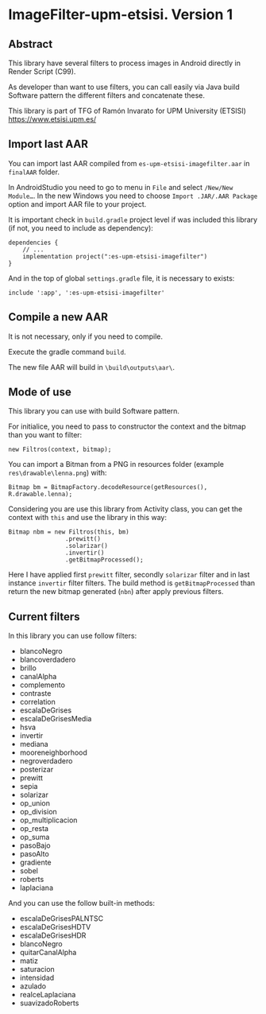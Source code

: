 # ImageFilter-upm-etsisi. Version 1

## Abstract
This library have several filters to process images in Android directly in Render Script (C99).

As developer than want to use filters, you can call easily via Java build Software pattern the 
different filters and concatenate these.

This library is part of TFG of Ramón Invarato for UPM University (ETSISI) <https://www.etsisi.upm.es/>


## Import last AAR
You can import last AAR compiled from `es-upm-etsisi-imagefilter.aar` in `finalAAR` folder.

In AndroidStudio you need to go to menu in `File` and select `/New/New Module…`. In the new Windows 
you need to choose `Import .JAR/.AAR Package` option and import AAR file to your project.

It is important check in `build.gradle` project level if was included this library (if not, you need 
to include as dependency):
```
dependencies {
    // ...
    implementation project(":es-upm-etsisi-imagefilter")
}
```

And in the top of global `settings.gradle` file, it is necessary to exists:
```
include ':app', ':es-upm-etsisi-imagefilter'
```


## Compile a new AAR
It is not necessary, only if you need to compile.

Execute the gradle command `build`. 

The new file AAR will build in `\build\outputs\aar\`.


## Mode of use
This library you can use with build Software pattern.

For initialice, you need to pass to constructor the context and the bitmap than you want to filter:
```
new Filtros(context, bitmap);
```

You can import a Bitman from a PNG in resources folder (example `res\drawable\lenna.png`) with:

```
Bitmap bm = BitmapFactory.decodeResource(getResources(), R.drawable.lenna);
```

Considering you are use this library from Activity class, you can get the context with `this` and 
use the library in this way:

```
Bitmap nbm = new Filtros(this, bm)
                .prewitt()
                .solarizar()
                .invertir()
                .getBitmapProcessed();
```
Here I have applied first `prewitt` filter, secondly `solarizar` filter and in last instance 
`invertir` filter filters. The build method is `getBitmapProcessed` than return the new bitmap
generated (`nbn`) after apply previous filters.


## Current filters
In this library you can use follow filters:
* blancoNegro
* blancoverdadero
* brillo
* canalAlpha
* complemento
* contraste
* correlation
* escalaDeGrises
* escalaDeGrisesMedia
* hsva
* invertir
* mediana
* mooreneighborhood
* negroverdadero
* posterizar
* prewitt
* sepia
* solarizar
* op_union
* op_division
* op_multiplicacion
* op_resta
* op_suma
* pasoBajo
* pasoAlto
* gradiente
* sobel
* roberts
* laplaciana

And you can use the follow built-in methods:
* escalaDeGrisesPALNTSC
* escalaDeGrisesHDTV
* escalaDeGrisesHDR
* blancoNegro
* quitarCanalAlpha
* matiz
* saturacion
* intensidad
* azulado
* realceLaplaciana
* suavizadoRoberts
